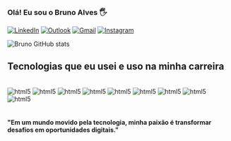 
### Olá! Eu sou o Bruno Alves 🖐

[![LinkedIn](https://img.shields.io/badge/LinkedIn-0077B5?style=for-the-badge&logo=linkedin&logoColor=white
)](https://www.linkedin.com/in/brunoalvesdev21/)
[![Outlook](https://img.shields.io/badge/Microsoft_Outlook-0078D4?style=for-the-badge&logo=microsoft-outlook&logoColor=white
)](b.mega@outlook.com)
[![Gmail](https://img.shields.io/badge/Gmail-D14836?style=for-the-badge&logo=gmail&logoColor=white)](b.bruno0908@gmail.com)
[![Instagram](https://img.shields.io/badge/Instagram-E4405F?style=for-the-badge&hplogo=instagram&logoColor=white)](https://istagram.com/brunoalves0908)

![Bruno GitHub stats](https://github-readme-stats.vercel.app/api?username=brunodev21&show_icons=true&theme=highcontrast)

## Tecnologias que eu usei e uso na minha carreira

<div style="display: inline block"><br/>
    <img align="center" alt="html5" src="https://img.shields.io/badge/JavaScript-F7DF1E?style=for-the-badge&logo=javascript&logoColor=black"/>
    <img align="center" alt="html5" src="https://img.shields.io/badge/React-20232A?style=for-the-badge&logo=react&logoColor=61DAFB"/>
    <img align="center" alt="html5" src="https://img.shields.io/badge/TypeScript-007ACC?style=for-the-badge&logo=typescript&logoColor=white"/>
    <img align="center" alt="html5" src="https://img.shields.io/badge/Node.js-43853D?style=for-the-badge&logo=node.js&logoColor=white"/>
    <img align="center" alt="html5" src="https://img.shields.io/badge/Python-3776AB?style=for-the-badge&logo=python&logoColor=white"/>
    <img align="center" alt="html5" src="https://img.shields.io/badge/Django-092E20?style=for-the-badge&logo=django&logoColor=white"/>
    <img align="center" alt="html5" src="https://img.shields.io/badge/Go-00ADD8?style=for-the-badge&logo=go&logoColor=white"/>
    <img align="center" alt="html5" src="https://img.shields.io/badge/Material--UI-0081CB?style=for-the-badge&logo=material-ui&logoColor=white"/>
    <img align="center" alt="html5" src="https://img.shields.io/badge/PostgreSQL-316192?style=for-the-badge&logo=postgresql&logoColor=white"/>
</div><br/>

#### "Em um mundo movido pela tecnologia, minha paixão é transformar desafios em oportunidades digitais."
